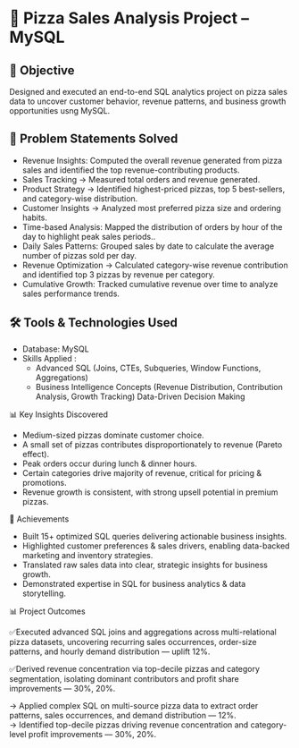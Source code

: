 # 🍕  Pizza Sales Analysis Project – MySQL
## 🎯 Objective
Designed and executed an end-to-end SQL analytics project on pizza sales data to uncover customer behavior, revenue patterns, and business growth opportunities usng MySQL.
## 🔑 Problem Statements Solved
* Revenue Insights: Computed the overall revenue generated from pizza sales and identified the top revenue-contributing products.
* Sales Tracking → Measured total orders and revenue generated.
* Product Strategy → Identified highest-priced pizzas, top 5 best-sellers, and category-wise distribution.
* Customer Insights → Analyzed most preferred pizza size and ordering habits.
* Time-based Analysis: Mapped the distribution of orders by hour of the day to highlight peak sales periods..
* Daily Sales Patterns: Grouped sales by date to calculate the average number of pizzas sold per day.
* Revenue Optimization → Calculated category-wise revenue contribution and identified top 3 pizzas by revenue per category.
* Cumulative Growth: Tracked cumulative revenue over time to analyze sales performance trends.

 ## 🛠 Tools & Technologies Used
* Database: MySQL
* Skills Applied :
  * Advanced SQL (Joins, CTEs, Subqueries, Window Functions, Aggregations)
  * Business Intelligence Concepts (Revenue Distribution, Contribution Analysis, Growth Tracking)
   Data-Driven Decision Making

📊 Key Insights Discovered
* Medium-sized pizzas dominate customer choice.
* A small set of pizzas contributes disproportionately to revenue (Pareto effect).
* Peak orders occur during lunch & dinner hours.
* Certain categories drive majority of revenue, critical for pricing & promotions.
* Revenue growth is consistent, with strong upsell potential in premium pizzas.

🌟 Achievements

* Built 15+ optimized SQL queries delivering actionable business insights.
* Highlighted customer preferences & sales drivers, enabling data-backed marketing and inventory strategies.
* Translated raw sales data into clear, strategic insights for business growth.
* Demonstrated expertise in SQL for business analytics & data storytelling.

📊 Project Outcomes

✅Executed advanced SQL joins and aggregations across multi-relational pizza datasets, uncovering recurring sales occurrences, order-size patterns, and hourly demand distribution — uplift 12%.

✅Derived revenue concentration via top-decile pizzas and category segmentation, isolating dominant contributors and profit share improvements — 30%, 20%.

→ Applied complex SQL on multi-source pizza data to extract order patterns, sales occurrences, and demand distribution — 12%.   
→ Identified top-decile pizzas driving revenue concentration and category-level profit improvements — 30%, 20%.

